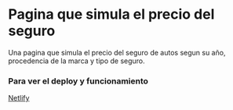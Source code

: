 # Pagina que simula el precio del seguro
Una pagina que simula el precio del seguro de autos segun su año, procedencia de la marca y tipo de seguro.

### Para ver el deploy y funcionamiento
[Netlify](https://bit.ly/2MaRYWV)
